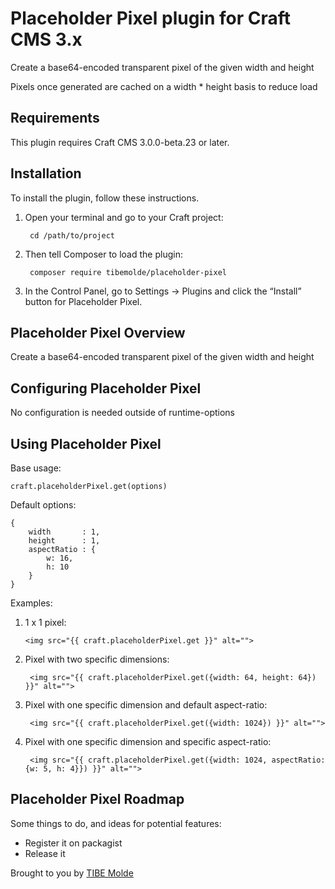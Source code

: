 # Placeholder Pixel plugin for Craft CMS 3.x

Create a base64-encoded transparent pixel of the given width and height

Pixels once generated are cached on a width * height basis to reduce load

## Requirements

This plugin requires Craft CMS 3.0.0-beta.23 or later.

## Installation

To install the plugin, follow these instructions.

1. Open your terminal and go to your Craft project:

        cd /path/to/project

2. Then tell Composer to load the plugin:

        composer require tibemolde/placeholder-pixel

3. In the Control Panel, go to Settings → Plugins and click the “Install” button for Placeholder Pixel.

## Placeholder Pixel Overview

Create a base64-encoded transparent pixel of the given width and height

## Configuring Placeholder Pixel

No configuration is needed outside of runtime-options

## Using Placeholder Pixel

Base usage:

    craft.placeholderPixel.get(options)
    
Default options:

    {
        width       : 1,
        height      : 1,
        aspectRatio : {
            w: 16,
            h: 10
        }
    }    
    
Examples:

1.  1 x 1 pixel:

        <img src="{{ craft.placeholderPixel.get }}" alt="">

2. Pixel with two specific dimensions:

        <img src="{{ craft.placeholderPixel.get({width: 64, height: 64}) }}" alt="">
        
3. Pixel with one specific dimension and default aspect-ratio:

        <img src="{{ craft.placeholderPixel.get({width: 1024}) }}" alt="">
    
4. Pixel with one specific dimension and specific aspect-ratio:

        <img src="{{ craft.placeholderPixel.get({width: 1024, aspectRatio: {w: 5, h: 4}}) }}" alt="">

## Placeholder Pixel Roadmap

Some things to do, and ideas for potential features:

* Register it on packagist
* Release it

Brought to you by [TIBE Molde](https://github.com/tibemolde)
